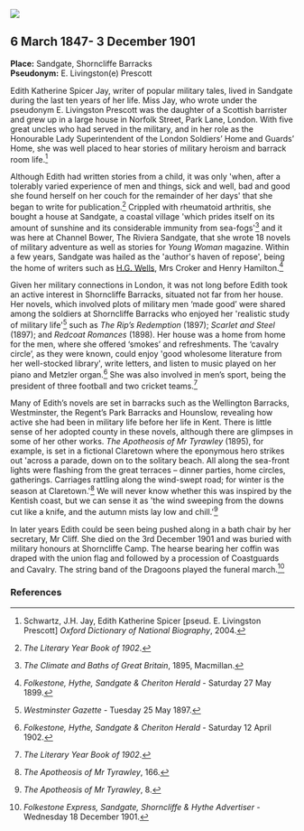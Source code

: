 <a href="https://dev.visual-essays.app"><img src="https://dev-visual-essays.netlify.app/images/ve-button.png"></a> <param ve-config title=" Edith Katherine Spicer Jay" author="Michelle Crowther" layout="vtl" banner="https://upload.wikimedia.org/wikipedia/commons/6/60/Sandgate_Castle.jpg">

<param ve-entity eid="Q26627906" aliases="Shorncliffe Barracks">
<param ve-entity eid="Q1000312" aliases="Sandgate">
<param ve-entity eid="Q106640562" aliases="Norfolk Street, Park Lane, London">
<param ve-entity eid="Q3567182" aliases="Wellington Barracks">
<param ve-entity eid="Q4709389" aliases="Regent’s Park Barracks">
<param ve-entity eid="Q214162" aliases="Hounslow">
<param ve-entity eid="Q7501508" aliases="Shorncliffe Camp">

## 6 March 1847- 3 December 1901 

**Place:** Sandgate, Shorncliffe Barracks   
**Pseudonym:**  E. Livingston(e) Prescott
<param ve-map primary center="Q26627906" zoom="10">

Edith Katherine Spicer Jay, writer of popular military tales, lived in Sandgate during the last ten years of her life.  Miss Jay, who wrote under the pseudonym E. Livingston Prescott was the daughter of a Scottish barrister and grew up in a large house in Norfolk Street, Park Lane, London. With five great uncles who had served in the military, and in her role as the Honourable Lady Superintendent of the London Soldiers’ Home and Guards’ Home, she was well placed to hear stories of military heroism and barrack room life.[^ref1] 
<param ve-map center="Q1000312" zoom="10">
<param ve-map center="Q106640562" zoom="10">
<param ve-image url="https://upload.wikimedia.org/wikipedia/commons/6/6e/British_Library_digitised_image_from_page_105_of_%22Red-Coat_Romances%22_by_E._Livingston_Prescott.jpg" label=" British Library digitised image from page 105 of "Red-Coat Romances" by E. Livingston Prescott.jpg" attribution=" British Library, No restrictions, via Wikimedia Commons">

Although Edith had written stories from a child, it was only 'when, after a tolerably varied experience of men and things, sick and well, bad and good she found herself on her couch for the remainder of her days' that she began to write for publication.[^ref2]  Crippled with rheumatoid arthritis, she bought a house at Sandgate, a coastal village 'which prides itself on its amount of sunshine and its considerable immunity from sea-fogs'[^ref3] and it was here at Channel Bower, The Riviera Sandgate, that she wrote 18 novels of military adventure as well as stories for _Young Woman_ magazine. Within a few years, Sandgate was hailed as the 'author's haven of repose', being the home of writers such as [H.G. Wells](/20c/20c-wellshg-biography), Mrs Croker and Henry Hamilton.[^ref4]
<param ve-map center="Q1000312" zoom="10">
<param ve-image url="https://upload.wikimedia.org/wikipedia/commons/7/7d/General_view_Sandgate_England.jpg" label="General view Sandgate England.jpg" attribution=" Snapshots Of  The Past, CC BY-SA 2.0, via Wikimedia Commons">

Given her military connections in London, it was not long before Edith took an active interest in Shorncliffe Barracks, situated not far from her house. Her novels, which involved plots of military men ‘made good’ were shared among the soldiers at Shorncliffe Barracks who enjoyed her 'realistic study of military life'[^ref5] such as _The Rip’s Redemption_ (1897); _Scarlet and Steel_ (1897); and _Redcoat Romances_ (1898). Her house was a home from home for the men, where she offered ‘smokes’ and refreshments. The ‘cavalry circle’, as they were known, could enjoy 'good wholesome literature from her well-stocked library', write letters, and listen to music played on her piano and Metzler organ.[^ref6]  She was also involved in men’s sport, being the president of three football and two cricket teams.[^ref7] 
<param ve-map center="Q26627906" zoom="10">
<param ve-image url="https://upload.wikimedia.org/wikipedia/commons/c/c5/The_First_Battalion%2C_Royal_Gurkha_Rifles_-_geograph.org.uk_-_2170710.jpg" label="The First Battalion, Royal Gurkha Rifles - geograph.org.uk - 2170710.jpg" attribution="David Anstiss, CC BY-SA 2.0, via Wikimedia Commons">
<param ve-image url="https://upload.wikimedia.org/wikipedia/commons/f/f6/157_of_%27Red-Coat_Romances%27_%2811149647646%29.jpg" label="157 of 'Red-Coat Romances' (11149647646).jpg" attribution="The British Library, No restrictions, via Wikimedia Commons">

Many of Edith’s novels are set in barracks such as the Wellington Barracks, Westminster, the Regent’s Park Barracks and Hounslow, revealing how active she had been in military life before her life in Kent.  There is little sense of her adopted county in these novels, although there are glimpses in some of her other works. _The Apotheosis of Mr Tyrawley_ (1895), for example, is set in a fictional Claretown where the eponymous hero strikes out 'across a parade, down on to the solitary beach. All along the sea-front lights were flashing from the great terraces – dinner parties, home circles, gatherings. Carriages rattling along the wind-swept road; for winter is the season at Claretown.'[^ref8] We will never know whether this was inspired by the Kentish coast, but we can sense it as 'the wind sweeping from the downs cut like a knife, and the autumn mists lay low and chill.'[^ref9] 
<param ve-map center="Q3567183" zoom="10">
<param ve-map center="Q4709389" zoom="10">
<param ve-map center="Q214162" zoom="10">
<param ve-image url="https://upload.wikimedia.org/wikipedia/commons/d/dd/Wellington_Barracks.JPG" label="Wellington Barracks.JPG" attribution="Philafrenzy, CC BY-SA 4.0, via Wikimedia Commons">
<param ve-image url="https://upload.wikimedia.org/wikipedia/commons/5/5b/Demobilisation_of_the_British_Army_D26328.jpg" label="Demobilisation of the British Army D26328.jpg" attribution="Ministry of Information Photo Division Photographer, Public domain, via Wikimedia Commons">
<param ve-image url="https://upload.wikimedia.org/wikipedia/commons/3/3b/Hounslow_West_Station.jpg" label="Hounslow West Station.jpg" attribution=" Unknown authorUnknown author, Public domain, via Wikimedia Commons">

In later years Edith could be seen being pushed along in a bath chair by her secretary, Mr Cliff. She died on the 3rd December 1901 and was buried with military honours at Shorncliffe Camp. The hearse bearing her coffin was draped with the union flag and followed by a procession of Coastguards and Cavalry. The string band of the Dragoons played the funeral march.[^ref10] 
<param ve-map center="Q7501508" zoom="10">
<param ve-image url="https://upload.wikimedia.org/wikipedia/commons/3/34/The_Kent_Coast_%2849541586%29.jpeg" label="The Kent Coast (49541586).jpeg" attribution="Franco, CC BY 3.0, via Wikimedia Commons">

### References

[^ref1]: Schwartz, J.H. Jay, Edith Katherine Spicer [pseud. E. Livingston Prescott] _Oxford Dictionary of National Biography_, 2004.   
[^ref2]: _The Literary Year Book of 1902_.   
[^ref3]: _The Climate and Baths of Great Britain_, 1895, Macmillan.   
[^ref4]: _Folkestone, Hythe, Sandgate & Cheriton Herald_ - Saturday 27 May 1899. 
[^ref5]: _Westminster Gazette_ - Tuesday 25 May 1897.   
[^ref6]: _Folkestone, Hythe, Sandgate & Cheriton Herald_ - Saturday 12 April 1902.   
[^ref7]: _The Literary Year Book of 1902_.   
[^ref8]: _The Apotheosis of Mr Tyrawley_, 166. 
[^ref9]: _The Apotheosis of Mr Tyrawley_, 8.   
[^ref10]: _Folkestone Express, Sandgate, Shorncliffe & Hythe Advertiser_ - Wednesday 18 December 1901.   
<param ve-image url="https://upload.wikimedia.org/wikipedia/commons/f/f6/Cemetery_service_at_Shorncliffe_Military_Cemetery_near_Folkestone%2C_Kent_%2819705215018%29.jpg" label="Cemetery service at Shorncliffe Military Cemetery near Folkestone, Kent (19705215018).jpg" attribution="University of Victoria Libraries from Victoria, Canada, No restrictions, via Wikimedia Commons">
